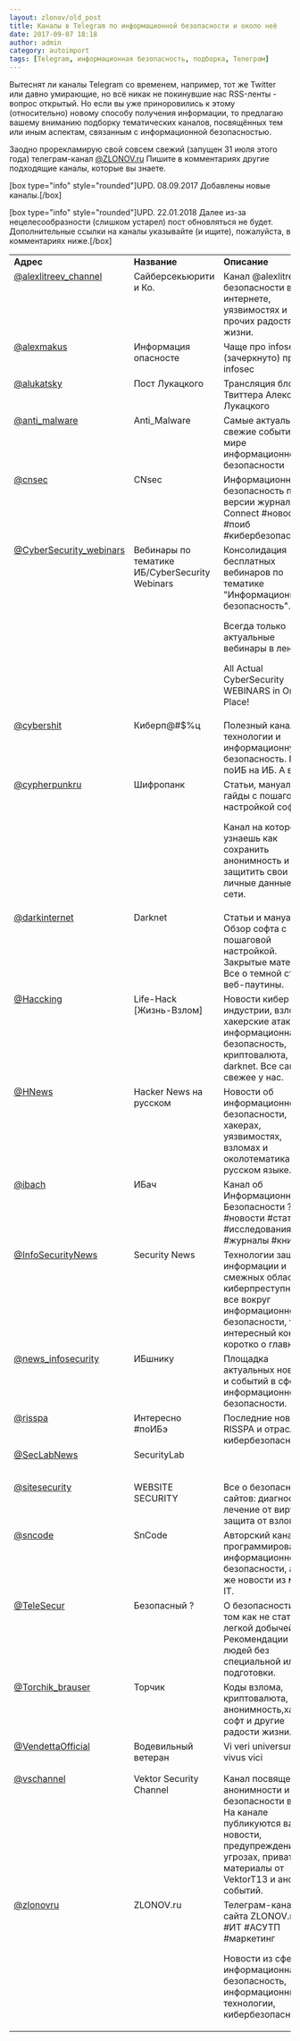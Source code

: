 ```yaml
---
layout: zlonov/old_post
title: Каналы в Telegram по информационной безопасности и около неё
date: 2017-09-07 18:18
author: admin
category: autoimport
tags: [Telegram, информационная безопасность, подборка, Телеграм]
---
```

Вытеснят ли каналы Telegram со временем, например, тот же Twitter или давно умирающие, но всё никак не покинувшие нас RSS-ленты - вопрос открытый. Но если вы уже приноровились к этому (относительно) новому способу получения информации, то предлагаю вашему вниманию подборку тематических каналов, посвящённых тем или иным аспектам, связанным с информационной безопасностью.

Заодно прорекламирую свой совсем свежий (запущен 31 июля этого года) телеграм-канал <a href="https://t.me/zlonovru">@ZLONOV.ru</a> Пишите в комментариях другие подходящие каналы, которые вы знаете.

[box type="info" style="rounded"]UPD. 08.09.2017 Добавлены новые каналы.[/box]

[box type="info" style="rounded"]UPD. 22.01.2018 Далее из-за нецелесообразности (слишком устарел) пост обновляться не будет. Дополнительные ссылки на каналы указывайте (и ищите), пожалуйста, в комментариях ниже.[/box]
<table cellspacing="0" cellpadding="0">
<tbody>
<tr>
<td valign="top"><strong>Адрес</strong></td>
<td valign="top"><strong>Название</strong></td>
<td valign="top"><strong>Описание</strong></td>
<td valign="top"><strong>Подписчики</strong></td>
</tr>
<tr>
<td valign="top"><a href="https://t.me/alexlitreev_channel">@alexlitreev_channel</a></td>
<td valign="top">Сайберсекьюрити и Ко.</td>
<td valign="top">Канал @alexlitreev о безопасности в интернете, уязвимостях и прочих радостях жизни.</td>
<td valign="top">
<p align="right">16687
</td>
</tr>
<tr>
<td valign="top"><a href="https://t.me/alexmakus">@alexmakus</a></td>
<td valign="top">Информация опасносте</td>
<td valign="top">Чаще про infosex (зачеркнуто) про infosec</td>
<td valign="top">
<p align="right">7271
</td>
</tr>
<tr>
<td valign="top"><a href="https://t.me/alukatsky">@alukatsky</a></td>
<td valign="top">Пост Лукацкого</td>
<td valign="top">Трансляция блога и Твиттера Алексея Лукацкого</td>
<td valign="top">
<p align="right">528
</td>
</tr>
<tr>
<td valign="top"><a href="https://t.me/anti_malware">@anti_malware</a></td>
<td valign="top">Anti_Malware</td>
<td valign="top">Самые актуальные и свежие события в мире информационной безопасности</td>
<td valign="top">
<p align="right">1315
</td>
</tr>
<tr>
<td valign="top"><a href="https://t.me/cnsec">@cnsec</a></td>
<td valign="top">CNsec</td>
<td valign="top">Информационная безопасность по версии журнала Connect #новости #поиб #кибербезопасность</td>
<td valign="top">
<p align="right">100
</td>
</tr>
<tr>
<td valign="top"><a href="https://t.me/CyberSecurity_webinars">@CyberSecurity_webinars</a></td>
<td valign="top">Вебинары по тематике ИБ/CyberSecurity Webinars</td>
<td valign="top">Консолидация бесплатных вебинаров по тематике "Информационная безопасность".

Всегда только актуальные вебинары в ленте!

All Actual CyberSecurity WEBINARS in One Place!</td>
<td valign="top">
<p align="right">883
</td>
</tr>
<tr>
<td valign="top"><a href="https://t.me/cybershit">@cybershit</a></td>
<td valign="top">Киберп@#$%ц</td>
<td valign="top">Полезный канал про технологии и информационную безопасность. Нам не поИБ на ИБ. А вам?</td>
<td valign="top">
<p align="right">2624
</td>
</tr>
<tr>
<td valign="top"><a href="https://t.me/cypherpunkru">@cypherpunkru</a></td>
<td valign="top">Шифропанк</td>
<td valign="top">Статьи, мануалы, гайды с пошаговой настройкой софта.

Канал на котором ты узнаешь как сохранить анонимность и защитить свои личные данные в сети.</td>
<td valign="top">
<p align="right">3499
</td>
</tr>
<tr>
<td valign="top"><a href="https://t.me/darkinternet">@darkinternet</a></td>
<td valign="top">Darknet</td>
<td valign="top">Статьи и мануалы. Обзор софта с пошаговой настройкой. Закрытые материалы. Все о темной стороне веб-паутины.</td>
<td valign="top">
<p align="right">26799
</td>
</tr>
<tr>
<td valign="top"><a href="https://t.me/Haccking">@Haccking</a></td>
<td valign="top">Life-Hack [Жизнь-Взлом]</td>
<td valign="top">Новости кибер индустрии, взлом, хакерские атаки, информационная безопасность, криптовалюта, darknet. Все самое свежее у нас.</td>
<td valign="top">
<p align="right">25730
</td>
</tr>
<tr>
<td valign="top"><a href="https://t.me/HNews">@HNews</a></td>
<td valign="top">Hacker News на русском</td>
<td valign="top">Новости об информационной безопасности, хакерах, уязвимостях, взломах и околотематика на русском языке.</td>
<td valign="top">
<p align="right">4263
</td>
</tr>
<tr>
<td valign="top"><a href="https://t.me/ibach">@ibach</a></td>
<td valign="top">ИБач</td>
<td valign="top">Канал об Информационной Безопасности ? #новости #статьи #исследования #журналы #книги</td>
<td valign="top">
<p align="right">4704
</td>
</tr>
<tr>
<td valign="top"><a href="https://t.me/InfoSecurityNews">@InfoSecurityNews</a></td>
<td valign="top">Security News</td>
<td valign="top">Технологии защиты информации и смежных областей, киберпреступность и все вокруг информационной безопасности, только интересный контент, коротко о главном.</td>
<td valign="top">
<p align="right">852
</td>
</tr>
<tr>
<td valign="top"><a href="https://t.me/news_infosecurity">@news_infosecurity</a></td>
<td valign="top">ИБшнику</td>
<td valign="top">Площадка актуальных новостей и событий в сфере информационной безопасности.</td>
<td valign="top">
<p align="right">385
</td>
</tr>
<tr>
<td valign="top"><a href="https://t.me/risspa">@risspa</a></td>
<td valign="top">Интересно #поИБэ</td>
<td valign="top">Последние новости RISSPA и отрасли кибербезопасности</td>
<td valign="top">
<p align="right">135
</td>
</tr>
<tr>
<td valign="top"><a href="https://t.me/SecLabNews">@SecLabNews</a></td>
<td valign="top">SecurityLab</td>
<td valign="top"></td>
<td valign="top">
<p align="right">547
</td>
</tr>
<tr>
<td valign="top"><a href="https://t.me/sitesecurity">@sitesecurity</a></td>
<td valign="top">WEBSITE SECURITY</td>
<td valign="top">Все о безопасности сайтов: диагностика, лечение от вирусов и защита от взлома.</td>
<td valign="top">
<p align="right">83
</td>
</tr>
<tr>
<td valign="top"><a href="https://t.me/sncode">@sncode</a></td>
<td valign="top">SnCode</td>
<td valign="top">Авторский канал о программировании, информационной безопасности, а так же новости из мира IT.</td>
<td valign="top">
<p align="right">141
</td>
</tr>
<tr>
<td valign="top"><a href="https://t.me/TeleSecur">@TeleSecur</a></td>
<td valign="top">Безопасный ?</td>
<td valign="top">О безопасности, о том как не стать легкой добычей. Рекомендации для людей без специальной или ИТ подготовки.</td>
<td valign="top">
<p align="right">344
</td>
</tr>
<tr>
<td valign="top"><a href="https://t.me/Torchik_brauser">@Torchik_brauser</a></td>
<td valign="top">Торчик</td>
<td valign="top">Коды взлома, криптовалюта, анонимность,хаккинг, софт и другие радости жизни.</td>
<td valign="top">
<p align="right">4926
</td>
</tr>
<tr>
<td valign="top"><a href="https://t.me/VendettaOfficial">@VendettaOfficial</a></td>
<td valign="top">Водевильный ветеран</td>
<td valign="top">Vi veri universum vivus vici</td>
<td valign="top">
<p align="right">323
</td>
</tr>
<tr>
<td valign="top"><a href="https://t.me/vschannel">@vschannel</a></td>
<td valign="top">Vektor Security Channel</td>
<td valign="top">Канал посвящен анонимности и безопасности в сети. На канале публикуются важные новости, предупреждения об угрозах, приватные материалы от VektorT13 и анонсы событий.</td>
<td valign="top">
<p align="right">5402
</td>
</tr>
<tr>
<td valign="top"><a href="https://t.me/zlonovru">@zlonovru</a></td>
<td valign="top">ZLONOV.ru</td>
<td valign="top">Телеграм-канал сайта ZLONOV.ru #ИБ #ИТ #АСУТП #маркетинг

Новости из сфер: информационная безопасность, информационные технологии, кибербезопасность.</td>
<td valign="top">
<p align="right">63
</td>
</tr>
</tbody>
</table>
&nbsp;
